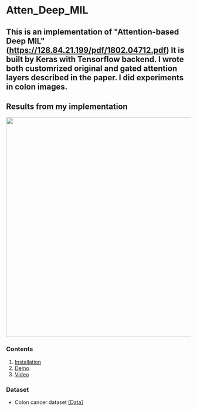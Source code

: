 # Atten_Deep_MIL
This is an implementation of "Attention-based Deep MIL" (https://128.84.21.199/pdf/1802.04712.pdf)
It is built by Keras with Tensorflow backend. I wrote both customrized original and gated attention layers described in the paper. I did experiments in colon images.
---

## Results from my implementation

<p align="center">
  <img align="center" src="Overview.png" width="600">
</p>

### Contents
1. [Installation](#installation)
2. [Demo](#demo)
3. [Video](#video)
### Dataset
- Colon cancer dataset [[Data]](https://warwick.ac.uk/fac/sci/dcs/research/tia/data/crchistolabelednucleihe/)
